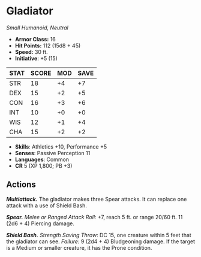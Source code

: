 # Gladiator

*Small Humanoid, Neutral*

- **Armor Class:** 16
- **Hit Points:** 112 (15d8 + 45)
- **Speed:** 30 ft.
- **Initiative**: +5 (15)

|STAT|SCORE|MOD|SAVE|
| --- | --- | --- | ---- |
| STR | 18 | +4 | +7 |
| DEX | 15 | +2 | +5 |
| CON | 16 | +3 | +6 |
| INT | 10 | +0 | +0 |
| WIS | 12 | +1 | +4 |
| CHA | 15 | +2 | +2 |

- **Skills**: Athletics +10, Performance +5
- **Senses**: Passive Perception 11
- **Languages**: Common
- **CR** 5 (XP 1,800; PB +3)

## Actions

***Multiattack.*** The gladiator makes three Spear attacks. It can replace one attack with a use of Shield Bash.

***Spear.*** *Melee or Ranged Attack Roll:* +7, reach 5 ft. or range 20/60 ft. 11 (2d6 + 4) Piercing damage.

***Shield Bash.*** *Strength Saving Throw*: DC 15, one creature within 5 feet that the gladiator can see. *Failure:*  9 (2d4 + 4) Bludgeoning damage. If the target is a Medium or smaller creature, it has the Prone condition.


